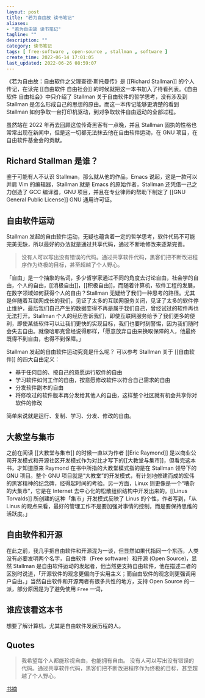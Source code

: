 ```yaml
---
layout: post
title: "若为自由故 读书笔记"
aliases:
- "若为自由故 读书笔记"
tagline: ""
description: ""
category: 读书笔记
tags: [ free-software , open-source , stallman , software ]
create_time: 2022-06-14 17:01:05
last_updated: 2022-06-26 08:59:07
---
```


《若为自由故：自由软件之父理查德·斯托曼传》是 [[Richard Stallman]] 的个人传记，在读完 [[自由软件 自由社会]] 的时候就把这一本书加入了待看列表。《自由软件 自由社会》中只介绍了 Stallman 关于自由软件的哲学思考，没有涉及到 Stallman 是怎么形成自己的思想的原由。而这一本传记能够更清楚的看到 Stallman 如何争取一台打印机驱动，到对争取软件自由运动的全部过程。

虽然站在 2022 年再去回顾这位传奇黑客有一点晚，并且 Stallman 固执的性格也常常出现在新闻中，但是这一切都无法抹去他在自由软件运动，在 GNU 项目，在自由软件基金会的贡献。

## Richard Stallman 是谁？
鉴于可能有人不认识 Stallman，那么就从他的作品，Emacs 说起，这是一款可以并肩 Vim 的编辑器，Stallman 就是 Emacs 的原始作者，Stallman 还凭借一己之力创造了 GCC 编译器，GNU 项目，并且在专业律师的帮助下制定了 [[GNU General Public License]] GNU 通用许可证。

## 自由软件运动

Stallman 发起的自由软件运动，无疑也蕴含着一定的哲学思考，软件代码不可能完美无缺，所以最好的办法就是通过共享代码，通过不断地修改来逐渐完善。

> 没有人可以写出没有错误的代码。通过共享软件代码，黑客们把不断改进程序作为终极的目标，甚至超越了个人野心。

「自由」是一个抽象的名词，多少哲学家通过不同的角度去讨论自由，社会学的自由，个人的自由，[[消极自由]]，[[积极自由]]，而随着计算机，软件工程的发展，在数字领域如何获得个人的自由？Stallman 无疑给了我们一种思考的路径。尤其是伴随着互联网成长的我们，见证了太多的互联网服务关闭，见证了太多的软件停止维护，最后我们自己产生的数据变得不再是属于我们自己，曾经试过的软件再也无法打开。Stallman 个人的经历告诉我们，即使互联网服务给予了我们更多的便利，即使某些软件可以让我们更快的实现目标，我们也要时刻警惕，因为我们随时会失去自由。就像哈耶克曾经说得那样，「愿意放弃自由来换取保障的人，他最终既得不到自由，也得不到保障。」

Stallman 发起的自由软件运动究竟是什么呢？ 可以参考 Stallman 关于 [[自由软件]] 的四大自由定义：

- 基于任何目的、按自己的意愿运行软件的自由
- 学习软件如何工作的自由，按意愿修改软件以符合自己需求的自由
- 分发软件副本的自由
- 将修改过的软件版本再分发给其他人的自由，这样整个社区就有机会共享你对软件的修改

简单来说就是运行、复制、学习、分发、修改的自由。

## 大教堂与集市

之前在阅读 [[大教堂与集市]] 的时候一直以为作者 [[Eric Raymond]] 是以商业公司开发模式和开源社区开发模式作为对比才写下的[[大教堂与集市]]，但看完这本书，才知道原来 Raymond 在书中所指的大教堂模式指的是在 Stallman 领导下的 GNU 项目。整个 GNU 项目就是“大教堂”的开发模式，有计划地修建而成的宏伟的黑客精神的纪念碑，经得起时间的考验。另一方面，Linux 则更像是一个“嘈杂的大集市”，它是在 Internet 去中心化的松散组织结构中开发出来的。[[Linus Torvalds]] 所创建的这种「集市」开发模式反映了 Linus 的个性，作者写到，「从 Linus 的观点来看，最好的管理工作不是要加强对事情的控制，而是要保持思维的活跃度。」

## 自由软件和开源
在此之前，我几乎把自由软件和开源混为一谈，但显然如果代指同一个东西，人类没有必要发明两个名字，自由软件（Free software）和开源 (Open Source)，显然 Stallman 是自由软件运动的发起者，他当然更支持自由软件，他在描述二者的区别时说道，「开源软件的观念更偏向于实用主义；而自由软件的观念则更强调用户自由。」当然自由软件和开源两者有很多共性的地方，支持 Open Source 的一派，部分原因是为了避免使用 `Free` 一词，

## 谁应该看这本书
想要了解计算机，尤其是自由软件发展历程的人。

## Quotes

> 我希望每个人都能珍视自由，也能拥有自由。
> 没有人可以写出没有错误的代码。通过共享软件代码，黑客们把不断改进程序作为终极的目标，甚至超越了个人野心。


[书摘](https://clip.einverne.info/kindle/%E8%8B%A5%E4%B8%BA%E8%87%AA%E7%94%B1%E6%95%85%EF%BC%9A%E8%87%AA%E7%94%B1%E8%BD%AF%E4%BB%B6%E4%B9%8B%E7%88%B6%E7%90%86%E6%9F%A5%E5%BE%B7%C2%B7%E6%96%AF%E6%89%98%E6%9B%BC%E4%BC%A0-%E7%BE%8E-Sam-Williams%E3%80%80%E8%91%97.html)